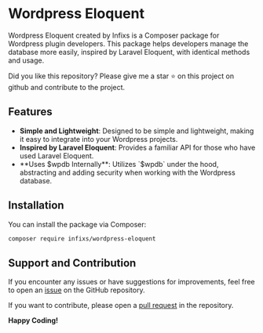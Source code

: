 # Wordpress Eloquent

Wordpress Eloquent created by Infixs is a Composer package for Wordpress plugin developers. This package helps developers manage the database more easily, inspired by Laravel Eloquent, with identical methods and usage.

Did you like this repository? Please give me a star ⭐ on this project on github and contribute to the project.

## Features

- **Simple and Lightweight**: Designed to be simple and lightweight, making it easy to integrate into your Wordpress projects.
- **Inspired by Laravel Eloquent**: Provides a familiar API for those who have used Laravel Eloquent.
- **Uses $wpdb Internally**: Utilizes `$wpdb` under the hood, abstracting and adding security when working with the Wordpress database.

## Installation

You can install the package via Composer:

```sh
composer require infixs/wordpress-eloquent
```

## Support and Contribution

If you encounter any issues or have suggestions for improvements, feel free to open an [issue](https://github.com/infixs/wordpress-eloquent/issues) on the GitHub repository.

If you want to contribute, please open a [pull request](https://github.com/infixs/wordpress-eloquent/pulls) in the repository.

**Happy Coding!**
